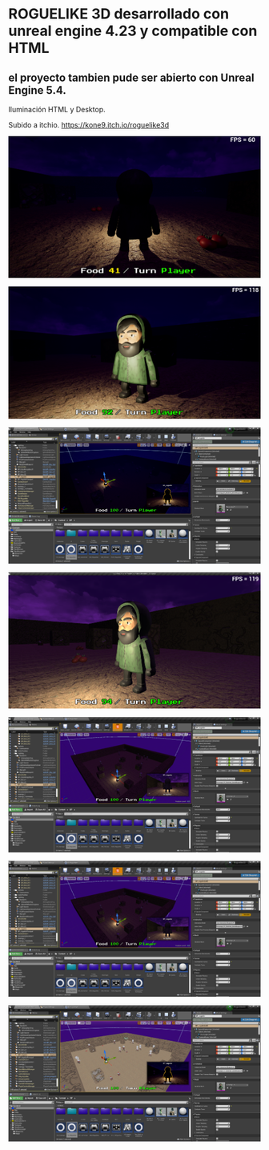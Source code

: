 # ROGUELIKE 3D desarrollado con unreal engine 4.23 y compatible con HTML

## el proyecto tambien pude ser abierto con Unreal Engine 5.4.

Iluminación HTML y Desktop.

Subido a itchio.
https://kone9.itch.io/roguelike3d


![rogue_03](rogue_03.png)

![rogue_02](rogue_02.png)

![rogue_02](rogue_04.png)

![rogue_01](rogue_01.png)

![rogue_05](rogue_05.png)

![rogue_05](rogue_05.png)

![rogue_07](rogue_06.png)

